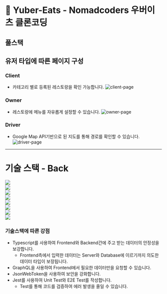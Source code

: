 # 📰 Yuber-Eats - Nomadcoders 우버이츠 클론코딩
## 풀스택


## 유저 타입에 따른 페이지 구성

### Client
* 카테고리 별로 등록된 레스토랑을 확인 가능합니다.
![client-page](https://user-images.githubusercontent.com/83062886/165897679-054e6177-4ded-4f84-a3dd-37fbb7636adc.jpg)


### Owner
* 레스토랑에 메뉴를 자유롭게 설정할 수 있습니다.
![owner-page](https://user-images.githubusercontent.com/83062886/165897702-8e66091f-0eb9-4bfa-8155-075504cdadb4.jpg)


### Driver
* Google Map API기반으로 된 지도를 통해 경로를 확인할 수 있습니다.
![driver-page](https://user-images.githubusercontent.com/83062886/165897709-1167760e-5b0c-450b-80d3-639dc075c82f.jpg)




***
# 기술 스택 - Back
   

![](https://img.shields.io/badge/BACK-Node.js-339933?style=for-the-badge&logo=Node.js)   
![](https://img.shields.io/badge/BACK-NestJs-E0234E?style=for-the-badge&logo=NestJs)   
![](https://img.shields.io/badge/BACK-Apollo%20Server-311C87?style=for-the-badge&logo=ApolloGraphQL)   
![](https://img.shields.io/badge/BACK-GraphQL-E10098?style=for-the-badge&logo=GraphQL)   
![](https://img.shields.io/badge/BACK-Jest-C21325?style=for-the-badge&logo=Jest)   
![](https://img.shields.io/badge/BACK-TypeScript-3178C6?style=for-the-badge&logo=TypeScript)   
![](https://img.shields.io/badge/BACK-Typeorm-4169E1?style=for-the-badge&logo=PostgreSQL)   
![](https://img.shields.io/badge/BACK-JsonWebToken-000000?style=for-the-badge&logo=JSONWebTokens)   
  
   
### 기술스택에 따른 강점
* Typescript를 사용하여 Frontend와 Backend간에 주고 받는 데이터의 안정성을 보강합니다.
  * Frontend측에서 입력한 데이터는 Server와 Database에 이르기까지 의도한 데이터 타입이 보장됩니다.
* GraphQL을 사용하여 Frontend에서 필요한 데이터만을 요청할 수 있습니다.
* JsonWebToken을 사용하여 보안을 강화합니다.
* Jest를 사용하여 Unit Test와 E2E Test를 작성합니다.
  * Test를 통해 코드를 검증하여 에러 발생을 줄일 수 있습니다. 


